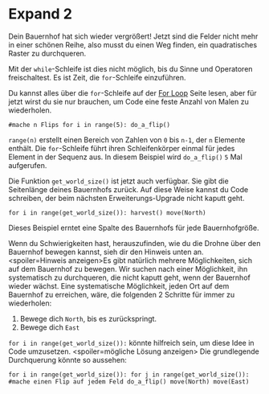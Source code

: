 # Expand 2
Dein Bauernhof hat sich wieder vergrößert! Jetzt sind die Felder nicht mehr in einer schönen Reihe, also musst du einen Weg finden, ein quadratisches Raster zu durchqueren.

Mit der `while`-Schleife ist dies nicht möglich, bis du Sinne und Operatoren freischaltest. Es ist Zeit, die `for`-Schleife einzuführen.

Du kannst alles über die `for`-Schleife auf der [For Loop](docs/scripting/for) Seite lesen, aber für jetzt wirst du sie nur brauchen, um Code eine feste Anzahl von Malen zu wiederholen.

`#mache n Flips
for i in range(5):
	do_a_flip()`

`range(n)` erstellt einen Bereich von Zahlen von `0` bis `n-1`, der `n` Elemente enthält. Die `for`-Schleife führt ihren Schleifenkörper einmal für jedes Element in der Sequenz aus. In diesem Beispiel wird `do_a_flip()` `5` Mal aufgerufen.

Die Funktion `get_world_size()` ist jetzt auch verfügbar. Sie gibt die Seitenlänge deines Bauernhofs zurück. Auf diese Weise kannst du Code schreiben, der beim nächsten Erweiterungs-Upgrade nicht kaputt geht.

`for i in range(get_world_size()):
	harvest()
	move(North)`

Dieses Beispiel erntet eine Spalte des Bauernhofs für jede Bauernhofgröße.

Wenn du Schwierigkeiten hast, herauszufinden, wie du die Drohne über den Bauernhof bewegen kannst, sieh dir den Hinweis unten an.
<spoiler=Hinweis anzeigen>Es gibt natürlich mehrere Möglichkeiten, sich auf dem Bauernhof zu bewegen.
Wir suchen nach einer Möglichkeit, ihn systematisch zu durchqueren, die nicht kaputt geht, wenn der Bauernhof wieder wächst.
Eine systematische Möglichkeit, jeden Ort auf dem Bauernhof zu erreichen, wäre, die folgenden 2 Schritte für immer zu wiederholen:

1. Bewege dich `North`, bis es zurückspringt.
2. Bewege dich `East`

`for i in range(get_world_size()):` könnte hilfreich sein, um diese Idee in Code umzusetzen.
</spoiler>
<spoiler=mögliche Lösung anzeigen> Die grundlegende Durchquerung könnte so aussehen:

`for i in range(get_world_size()):
	for j in range(get_world_size()):
		#mache einen Flip auf jedem Feld
		do_a_flip()
		move(North)
	move(East)`
</spoiler>
